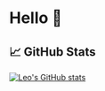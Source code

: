 # Hello 👋

## 📈 GitHub Stats
[![Leo's GitHub stats](https://github-readme-stats.vercel.app/api?username=leogaudin&show_icons=true&theme=synthwave)](https://github.com/leogaudin)
